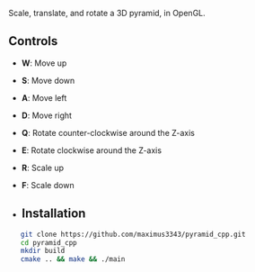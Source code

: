 Scale, translate, and rotate a 3D pyramid, in OpenGL.

## Controls

- **W**: Move up
- **S**: Move down
- **A**: Move left
- **D**: Move right
- **Q**: Rotate counter-clockwise around the Z-axis
- **E**: Rotate clockwise around the Z-axis
- **R**: Scale up
- **F**: Scale down

- ## Installation

```bash
   git clone https://github.com/maximus3343/pyramid_cpp.git
   cd pyramid_cpp
   mkdir build
   cmake .. && make && ./main
